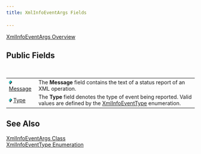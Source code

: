```yaml
---
title: XmlInfoEventArgs Fields

---
```


[XmlInfoEventArgs Overview](xml-info-event-args-class.html) 
## Public Fields

<br />


|      |      |
| ---- | ---- |
| <img height="11" src="images/field.bmp" width="8" border="0" x-maintain-ratio="TRUE" /> [Message](xml-info-event-args-class-message-field.html) | The **Message**  field contains the text of a status  							report of an XML operation. |
| <img height="11" src="images/field.bmp" width="8" border="0" x-maintain-ratio="TRUE" /> [Type](xml-info-event-args-class-type-field.html) | The **Type** field denotes the type of event being reported. Valid values are defined by the [ XmlInfoEventType](xml-info-event-type-enumeration.html) enumeration. |



## See Also


[XmlInfoEventArgs Class](xml-info-event-args-class.html)
      <br />
[XmlInfoEventType Enumeration](xml-info-event-type-enumeration.html)

